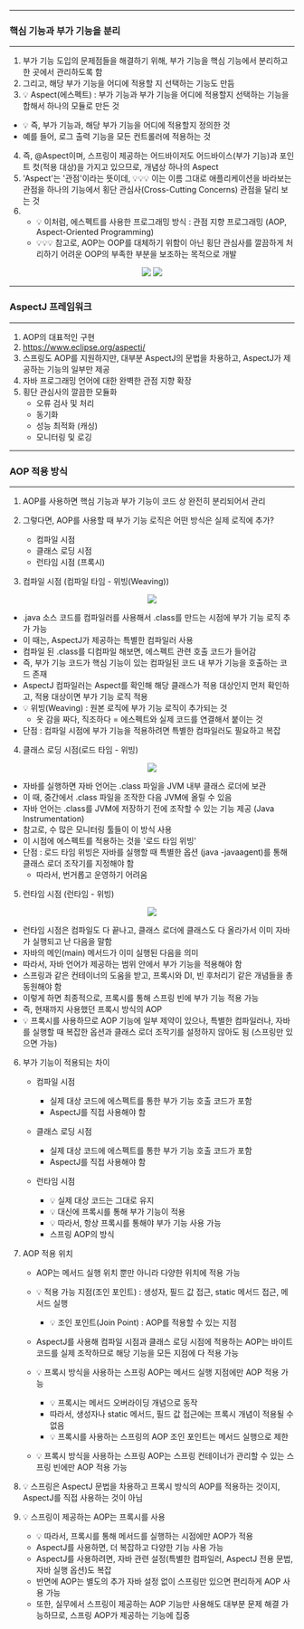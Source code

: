 -----
### 핵심 기능과 부가 기능을 분리
-----
1. 부가 기능 도입의 문제점들을 해결하기 위해, 부가 기능을 핵심 기능에서 분리하고 한 곳에서 관리하도록 함
2. 그리고, 해당 부가 기능을 어디에 적용할 지 선택하는 기능도 만듬
3. 💡 Aspect(에스펙트) : 부가 기능과 부가 기능을 어디에 적용할지 선택하는 기능을 합해서 하나의 모듈로 만든 것
  - 💡 즉, 부가 기능과, 해당 부가 기능을 어디에 적용할지 정의한 것
  - 예를 들어, 로그 출력 기능을 모든 컨트롤러에 적용하는 것

4. 즉, @Aspect이며, 스프링이 제공하는 어드바이저도 어드바이스(부가 기능)과 포인트 컷(적용 대상)을 가지고 있으므로, 개념상 하나의 Aspect
5.  'Aspect'는 '관점'이라는 뜻이데, 💡💡💡 이는 이름 그대로 애플리케이션을 바라보는 관점을 하나의 기능에서 횡단 관심사(Cross-Cutting Concerns) 관점을 달리 보는 것
6. - 💡 이처럼, 에스펙트를 사용한 프로그래밍 방식 : 관점 지향 프로그래밍 (AOP, Aspect-Oriented Programming)
   - 💡💡💡 참고로, AOP는 OOP를 대체하기 위함이 아닌 횡단 관심사를 깔끔하게 처리하기 어려운 OOP의 부족한 부분을 보조하는 목적으로 개발

<div align="center">
<img src="https://github.com/user-attachments/assets/50cf2689-41f9-4d50-9a99-98ecc9a81304">
<img src="https://github.com/user-attachments/assets/c66c052c-f392-4a9c-8094-cbdc0d8b8224">
</div>

-----
### AspectJ 프레임워크
-----
1. AOP의 대표적인 구현
2. https://www.eclipse.org/aspectj/
3. 스프링도 AOP를 지원하지만, 대부분 AspectJ의 문법을 차용하고, AspectJ가 제공하는 기능의 일부만 제공
4. 자바 프로그래밍 언어에 대한 완벽한 관점 지향 확장
5. 횡단 관심사의 깔끔한 모듈화
   - 오류 검사 및 처리
   - 동기화
   - 성능 최적화 (캐싱)
   - 모니터링 및 로깅

-----
### AOP 적용 방식
-----
1. AOP를 사용하면 핵심 기능과 부가 기능이 코드 상 완전히 분리되어서 관리
2. 그렇다면, AOP를 사용할 때 부가 기능 로직은 어떤 방식은 실제 로직에 추가?
   - 컴파일 시점
   - 클래스 로딩 시점
   - 런타임 시점 (프록시)

3. 컴파일 시점 (컴파일 타임 - 위빙(Weaving))
<div align="center">
<img src="https://github.com/user-attachments/assets/49137504-1b1f-485c-89ce-3df6a0410156">
</div>

  - .java 소스 코드를 컴파일러를 사용해서 .class를 만드는 시점에 부가 기능 로직 추가 가능
  - 이 때는, AspectJ가 제공하는 특별한 컴파일러 사용
  - 컴파일 된 .class를 디컴파일 해보면, 에스펙트 관련 호출 코드가 들어감
  - 즉, 부가 기능 코드가 핵심 기능이 있는 컴파일된 코드 내 부가 기능을 호출하는 코드 존재
  - AspectJ 컴파일러는 Aspect를 확인해 해당 클래스가 적용 대상인지 먼저 확인하고, 적용 대상이면 부가 기능 로직 적용
  - 💡 위빙(Weaving) : 원본 로직에 부가 기능 로직이 추가되는 것
    + 옷 감을 짜다, 직조하다 = 에스펙트와 실제 코드를 연결해서 붙이는 것
  - 단점 : 컴파일 시점에 부가 기능을 적용하려면 특별한 컴파일러도 필요하고 복잡

4. 클래스 로딩 시점(로드 타임 - 위빙)
<div align="center">
<img src="https://github.com/user-attachments/assets/d4d27016-9937-4511-8bf6-4fde6bc54551">
</div>

  - 자바를 실행하면 자바 언어는 .class 파일을 JVM 내부 클래스 로더에 보관
  - 이 때, 중간에서 .class 파일을 조작한 다음 JVM에 올릴 수 있음
  - 자바 언어는 .class를 JVM에 저장하기 전에 조작할 수 있는 기능 제공 (Java Instrumentation)
  - 참고로, 수 많은 모니터링 툴들이 이 방식 사용
  - 이 시점에 에스펙트를 적용하는 것을 '로드 타임 위빙'
  - 단점 : 로드 타임 위빙은 자바를 실행할 때 특별한 옵션 (java -javaagent)를 통해 클래스 로더 조작기를 지정해야 함
     + 따라서, 번거롭고 운영하기 어려움

5. 런타임 시점 (런타임 - 위빙)
<div align="center">
<img src="https://github.com/user-attachments/assets/a6a948dc-66e9-4716-8fcb-41686c3f7f15">
</div>

  - 런타임 시점은 컴파일도 다 끝나고, 클래스 로더에 클래스도 다 올라가서 이미 자바가 실행되고 난 다음을 말함
  - 자바의 메인(main) 메서드가 이미 실행된 다음을 의미
  - 따라서, 자바 언어가 제공하는 범위 안에서 부가 기능을 적용해야 함
  - 스프링과 같은 컨테이너의 도움을 받고, 프록시와 DI, 빈 후처리기 같은 개념들을 총 동원해야 함
  - 이렇게 하면 최종적으로, 프록시를 통해 스프링 빈에 부가 기능 적용 가능
  - 즉, 현재까지 사용했던 프록시 방식의 AOP
  - 💡 프록시를 사용하므로 AOP 기능에 일부 제약이 있으나, 특별한 컴파일러나, 자바를 실행할 때 복잡한 옵션과 클래스 로더 조작기를 설정하지 않아도 됨 (스프링만 있으면 가능)

6. 부가 기능이 적용되는 차이
   - 컴파일 시점
     + 실제 대상 코드에 에스펙트를 통한 부가 기능 호출 코드가 포함
     + AspectJ를 직접 사용해야 함

   - 클래스 로딩 시점
     + 실제 대상 코드에 에스펙트를 통한 부가 기능 호출 코드가 포함
     + AspectJ를 직접 사용해야 함

   - 런타임 시점
     + 💡 실제 대상 코드는 그대로 유지
     + 💡 대신에 프록시를 통해 부가 기능이 적용
     + 💡 따라서, 항상 프록시를 통해야 부가 기능 사용 가능
     + 스프링 AOP의 방식

7. AOP 적용 위치
   - AOP는 메서드 실행 위치 뿐만 아니라 다양한 위치에 적용 가능
   - 💡 적용 가능 지점(조인 포인트) : 생성자, 필드 값 접근, static 메서드 접근, 메서드 실행
     + 💡 조인 포인트(Join Point) : AOP를 적용할 수 있는 지점

   - AspectJ를 사용해 컴파일 시점과 클래스 로딩 시점에 적용하는 AOP는 바이트 코드를 실제 조작하므로 해당 기능을 모든 지점에 다 적용 가능
   - 💡 프록시 방식을 사용하는 스프링 AOP는 메서드 실행 지점에만 AOP 적용 가능
     + 💡 프록시는 메서드 오버라이딩 개념으로 동작
     + 따라서, 생성자나 static 메서드, 필드 값 접근에는 프록시 개념이 적용될 수 없음
     + 💡 프록시를 사용하는 스프링의 AOP 조인 포인트는 메서드 실행으로 제한
   - 💡 프록시 방식을 사용하는 스프링 AOP는 스프링 컨테이너가 관리할 수 있는 스프링 빈에만 AOP 적용 가능

8. 💡 스프링은 AspectJ 문법을 차용하고 프록시 방식의 AOP를 적용하는 것이지, AspectJ를 직접 사용하는 것이 아님
9. 💡 스프링이 제공하는 AOP는 프록시를 사용
    - 💡 따라서, 프록시를 통해 메서드를 실행하는 시점에만 AOP가 적용
    - AspectJ를 사용하면, 더 복잡하고 다양한 기능 사용 가능
    - AspectJ를 사용하려면, 자바 관련 설정(특별한 컴파일러, AspectJ 전용 문법, 자바 실행 옵션)도 복잡
    - 반면에 AOP는 별도의 추가 자바 설정 없이 스프링만 있으면 편리하게 AOP 사용 가능
    - 또한, 실무에서 스프링이 제공하는 AOP 기능만 사용해도 대부분 문제 해결 가능하므로, 스프링 AOP가 제공하는 기능에 집중
